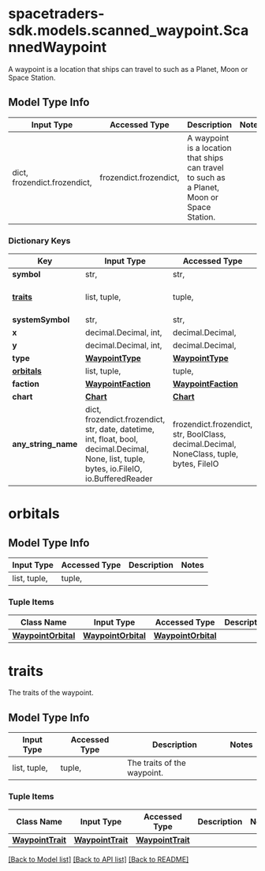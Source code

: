 # spacetraders-sdk.models.scanned_waypoint.ScannedWaypoint

A waypoint is a location that ships can travel to such as a Planet, Moon or Space Station.

## Model Type Info
Input Type | Accessed Type | Description | Notes
------------ | ------------- | ------------- | -------------
dict, frozendict.frozendict,  | frozendict.frozendict,  | A waypoint is a location that ships can travel to such as a Planet, Moon or Space Station. | 

### Dictionary Keys
Key | Input Type | Accessed Type | Description | Notes
------------ | ------------- | ------------- | ------------- | -------------
**symbol** | str,  | str,  |  | 
**[traits](#traits)** | list, tuple,  | tuple,  | The traits of the waypoint. | 
**systemSymbol** | str,  | str,  |  | 
**x** | decimal.Decimal, int,  | decimal.Decimal,  |  | 
**y** | decimal.Decimal, int,  | decimal.Decimal,  |  | 
**type** | [**WaypointType**](WaypointType.md) | [**WaypointType**](WaypointType.md) |  | 
**[orbitals](#orbitals)** | list, tuple,  | tuple,  |  | 
**faction** | [**WaypointFaction**](WaypointFaction.md) | [**WaypointFaction**](WaypointFaction.md) |  | [optional] 
**chart** | [**Chart**](Chart.md) | [**Chart**](Chart.md) |  | [optional] 
**any_string_name** | dict, frozendict.frozendict, str, date, datetime, int, float, bool, decimal.Decimal, None, list, tuple, bytes, io.FileIO, io.BufferedReader | frozendict.frozendict, str, BoolClass, decimal.Decimal, NoneClass, tuple, bytes, FileIO | any string name can be used but the value must be the correct type | [optional]

# orbitals

## Model Type Info
Input Type | Accessed Type | Description | Notes
------------ | ------------- | ------------- | -------------
list, tuple,  | tuple,  |  | 

### Tuple Items
Class Name | Input Type | Accessed Type | Description | Notes
------------- | ------------- | ------------- | ------------- | -------------
[**WaypointOrbital**](WaypointOrbital.md) | [**WaypointOrbital**](WaypointOrbital.md) | [**WaypointOrbital**](WaypointOrbital.md) |  | 

# traits

The traits of the waypoint.

## Model Type Info
Input Type | Accessed Type | Description | Notes
------------ | ------------- | ------------- | -------------
list, tuple,  | tuple,  | The traits of the waypoint. | 

### Tuple Items
Class Name | Input Type | Accessed Type | Description | Notes
------------- | ------------- | ------------- | ------------- | -------------
[**WaypointTrait**](WaypointTrait.md) | [**WaypointTrait**](WaypointTrait.md) | [**WaypointTrait**](WaypointTrait.md) |  | 

[[Back to Model list]](../../README.md#documentation-for-models) [[Back to API list]](../../README.md#documentation-for-api-endpoints) [[Back to README]](../../README.md)

